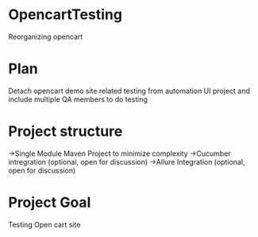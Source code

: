 # OpencartTesting
Reorganizing opencart

# Plan
Detach opencart demo site related testing from automation UI project
and include multiple QA members to do testing

# Project structure 
->Single Module Maven Project to minimize complexity 
->Cucumber intregration (optional, open for discussion)
->Allure Integration (optional, open for discussion)

# Project Goal 
Testing Open cart site
